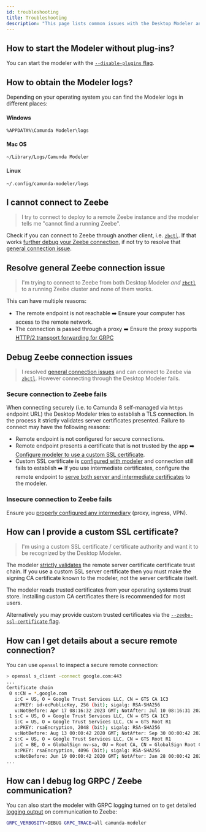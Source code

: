 ```yaml
---
id: troubleshooting
title: Troubleshooting
description: "This page lists common issues with the Desktop Modeler and potential resolutions."
---
```


## How to start the Modeler without plug-ins?

You can start the modeler with the [`--disable-plugins` flag](https://docs.camunda.io/docs/components/modeler/desktop-modeler/flags/#disable-plug-ins).

## How to obtain the Modeler logs?

Depending on your operating system you can find the Modeler logs in different places:

#### Windows

```plain
%APPDATA%\Camunda Modeler\logs
```

#### Mac OS

```plain
~/Library/Logs/Camunda Modeler
```

#### Linux

```plain
~/.config/camunda-modeler/logs
```

## I cannot connect to Zeebe

> I try to connect to deploy to a remote Zeebe instance and the modeler tells me "cannot find a running Zeebe".

Check if you can connect to Zeebe through another client, i.e. [`zbctl`](https://docs.camunda.io/docs/apis-tools/cli-client/). If that works [further debug your Zeebe connection](#debug-zeebe-connection-issues), if not try to resolve that [general connection issue](#resolve-general-zeebe-connection-issue).

## Resolve general Zeebe connection issue

> I'm trying to connect to Zeebe from both Desktop Modeler _and_ [`zbctl`](https://docs.camunda.io/docs/apis-tools/cli-client/) to a running Zeebe cluster and none of them works.

This can have multiple reasons:

- The remote endpoint is not reachable :arrow_right: Ensure your computer has access to the remote network.
- The connection is passed through a proxy :arrow_right: Ensure the proxy supports [HTTP/2 transport forwarding for GRPC](https://docs.camunda.io/docs/self-managed/platform-deployment/troubleshooting/#zeebe-ingress-grpc)

## Debug Zeebe connection issues

> I resolved [general connection issues](#resolve-general-zeebe-connection-issue) and can connect to Zeebe via [`zbctl`](https://docs.camunda.io/docs/apis-tools/cli-client/). However connecting through the Desktop Modeler fails.

### Secure connection to Zeebe fails

When connecting securely (i.e. to Camunda 8 self-managed via `https` endpoint URL) the Desktop Modeler tries to establish a TLS connection. In the process it strictly validates server certificates presented. Failure to connect may have the following reasons:

- Remote endpoint is not configured for secure connections.
- Remote endpoint presents a certificate that is not trusted by the app :arrow_right: [Configure modeler to use a custom SSL certificate](#how-can-i-provide-a-custom-ssl-certificate).
- Custom SSL certificate is [configured with modeler](#how-can-i-provide-a-custom-ssl-certificate) and connection still fails to establish :arrow_right: If you use intermediate certificates, configure the remote endpoint to [serve both server and intermediate certificates](https://nginx.org/en/docs/http/configuring_https_servers.html#chains) to the modeler.

### Insecure connection to Zeebe fails

Ensure you [properly configured any intermediary](https://docs.camunda.io/docs/next/self-managed/platform-deployment/troubleshooting) (proxy, ingress, VPN).

## How can I provide a custom SSL certificate?

> I'm using a custom SSL certificate / certificate authority and want it to be recognized by the Desktop Modeler.

The modeler [strictly validates](https://docs.camunda.io/docs/next/components/modeler/desktop-modeler/flags/#zeebe-ssl-certificate) the remote server certificate certificate trust chain. If you use a custom SSL server certificate then you must make the signing CA certificate known to the modeler, not the server certificate itself.

The modeler reads trusted certificates from your operating systems trust store. Installing custom CA certificates there is recommended for most users.

Alternatively you may provide custom trusted certificates via the [`--zeebe-ssl-certificate` flag](https://docs.camunda.io/docs/next/components/modeler/desktop-modeler/flags/#zeebe-ssl-certificate).

## How can I get details about a secure remote connection?

You can use `openssl` to inspect a secure remote connection:

```sh
> openssl s_client -connect google.com:443
...
Certificate chain
 0 s:CN = *.google.com
   i:C = US, O = Google Trust Services LLC, CN = GTS CA 1C3
   a:PKEY: id-ecPublicKey, 256 (bit); sigalg: RSA-SHA256
   v:NotBefore: Apr 17 08:16:32 2023 GMT; NotAfter: Jul 10 08:16:31 2023 GMT
 1 s:C = US, O = Google Trust Services LLC, CN = GTS CA 1C3
   i:C = US, O = Google Trust Services LLC, CN = GTS Root R1
   a:PKEY: rsaEncryption, 2048 (bit); sigalg: RSA-SHA256
   v:NotBefore: Aug 13 00:00:42 2020 GMT; NotAfter: Sep 30 00:00:42 2027 GMT
 2 s:C = US, O = Google Trust Services LLC, CN = GTS Root R1
   i:C = BE, O = GlobalSign nv-sa, OU = Root CA, CN = GlobalSign Root CA
   a:PKEY: rsaEncryption, 4096 (bit); sigalg: RSA-SHA256
   v:NotBefore: Jun 19 00:00:42 2020 GMT; NotAfter: Jan 28 00:00:42 2028 GMT
...
```

## How can I debug log GRPC / Zeebe communication?

You can also start the modeler with GRPC logging turned on to get detailed [logging output](#how-to-obtain-the-modeler-logs) on communication to Zeebe:

```sh
GRPC_VERBOSITY=DEBUG GRPC_TRACE=all camunda-modeler
```
